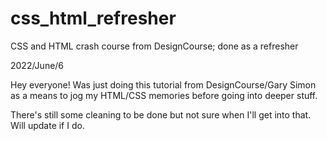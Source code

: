 # css_html_refresher
CSS and HTML crash course from DesignCourse; done as a refresher

2022/June/6

Hey everyone! Was just doing this tutorial from DesignCourse/Gary Simon as a means to jog my HTML/CSS memories
before going into deeper stuff.

There's still some cleaning to be done but not sure when I'll get into that. Will update if I do.
